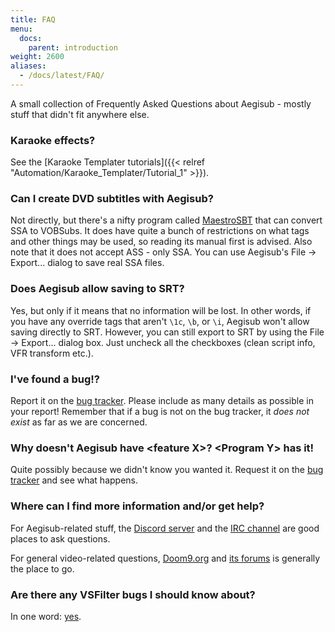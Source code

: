 ```yaml
---
title: FAQ
menu:
  docs:
    parent: introduction
weight: 2600
aliases:
  - /docs/latest/FAQ/
---
```


A small collection of Frequently Asked Questions about Aegisub - mostly
stuff that didn't fit anywhere else.

### Karaoke effects?

See the [Karaoke Templater tutorials]({{< relref "Automation/Karaoke_Templater/Tutorial_1" >}}).

### Can I create DVD subtitles with Aegisub?

Not directly, but there's a nifty program called
[MaestroSBT](http://sourceforge.net/projects/maestrosbt/) that can
convert SSA to VOBSubs. It does have quite a bunch of restrictions on
what tags and other things may be used, so reading its manual first is
advised. Also note that it does not accept ASS - only SSA. You can use
Aegisub's File -> Export... dialog to save real SSA files.

### Does Aegisub allow saving to SRT?

Yes, but only if it means that no information will be lost. In other
words, if you have any override tags that aren't `\1c`, `\b`, or `\i`,
Aegisub won't allow saving directly to SRT. However, you can still
export to SRT by using the File -> Export... dialog box. Just uncheck
all the checkboxes (clean script info, VFR transform etc.).

### I've found a bug!?

Report it on the [bug tracker](https://github.com/TypesettingTools/Aegisub/issues). Please
include as many details as possible in your report! Remember that if a
bug is not on the bug tracker, it _does not exist_ as far as we are
concerned.

### Why doesn't Aegisub have \<feature X>? \<Program Y> has it!

Quite possibly because we didn't know you wanted it. Request it on the
[bug tracker](https://github.com/TypesettingTools/Aegisub/issues) and see what happens.

### Where can I find more information and/or get help?

For Aegisub-related stuff, the [Discord server](https://discord.gg/AZaVyPr) and
the [IRC channel](irc://irc.rizon.net/aegisub) are good places to ask
questions.

For general video-related
questions, [Doom9.org](http://www.doom9.org) and [its
forums](http://forum.doom9.org) is generally the place to go.

### Are there any VSFilter bugs I should know about?

In one word: [yes](https://web.archive.org/web/20110811220802/http://asa.diac24.net/VSFilter#BUGS).

